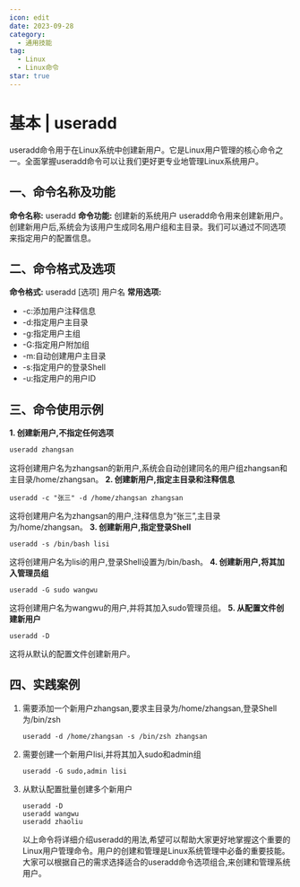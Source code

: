 ```yaml
---
icon: edit
date: 2023-09-28
category:
  - 通用技能
tag:
  - Linux
  - Linux命令
star: true
---
```


# 基本 | useradd
useradd命令用于在Linux系统中创建新用户。它是Linux用户管理的核心命令之一。全面掌握useradd命令可以让我们更好更专业地管理Linux系统用户。

## 一、命令名称及功能

**命令名称:** useradd
**命令功能:** 创建新的系统用户
useradd命令用来创建新用户。创建新用户后,系统会为该用户生成同名用户组和主目录。我们可以通过不同选项来指定用户的配置信息。

## 二、命令格式及选项

**命令格式:**
useradd [选项] 用户名
**常用选项:**

- -c:添加用户注释信息
- -d:指定用户主目录
- -g:指定用户主组
- -G:指定用户附加组
- -m:自动创建用户主目录
- -s:指定用户的登录Shell
- -u:指定用户的用户ID

## 三、命令使用示例

**1. 创建新用户,不指定任何选项**

```bash
useradd zhangsan
```

这将创建用户名为zhangsan的新用户,系统会自动创建同名的用户组zhangsan和主目录/home/zhangsan。
**2. 创建新用户,指定主目录和注释信息**

```
useradd -c "张三" -d /home/zhangsan zhangsan
```

这将创建用户名为zhangsan的用户,注释信息为“张三”,主目录为/home/zhangsan。
**3. 创建新用户,指定登录Shell**

```
useradd -s /bin/bash lisi
```

这将创建用户名为lisi的用户,登录Shell设置为/bin/bash。
**4. 创建新用户,将其加入管理员组**

```
useradd -G sudo wangwu 
```

这将创建用户名为wangwu的用户,并将其加入sudo管理员组。
**5. 从配置文件创建新用户**

```
useradd -D
```

这将从默认的配置文件创建新用户。

## 四、实践案例

1. 需要添加一个新用户zhangsan,要求主目录为/home/zhangsan,登录Shell为/bin/zsh

   ```
   useradd -d /home/zhangsan -s /bin/zsh zhangsan
   ```

2. 需要创建一个新用户lisi,并将其加入sudo和admin组

   ```
   useradd -G sudo,admin lisi
   ```

3. 从默认配置批量创建多个新用户

   ```
   useradd -D
   useradd wangwu
   useradd zhaoliu
   ```

   以上命令将详细介绍useradd的用法,希望可以帮助大家更好地掌握这个重要的Linux用户管理命令。用户的创建和管理是Linux系统管理中必备的重要技能。大家可以根据自己的需求选择适合的useradd命令选项组合,来创建和管理系统用户。 